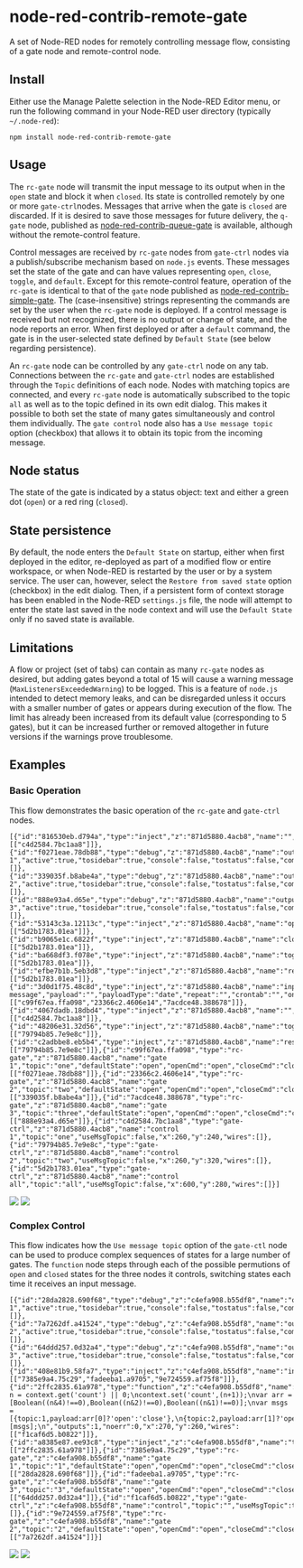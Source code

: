 # node-red-contrib-remote-gate
A set of Node-RED nodes for remotely controlling message flow, consisting of a gate node and remote-control node.

## Install

Either use the Manage Palette selection in the Node-RED Editor menu, or run the following command in your Node-RED user directory (typically `~/.node-red`):

    npm install node-red-contrib-remote-gate

## Usage

The `rc-gate` node will transmit the input message to its output when in the `open` state and block it when `closed`. Its state is controlled remotely by one or more `gate-ctrl`nodes. Messages that arrive when the gate is `closed` are discarded. If it is desired to save those messages for future delivery, the `q-gate` node, published as [node-red-contrib-queue-gate](https://flows.nodered.org/node/node-red-contrib-queue-gate) is available, although without the remote-control feature.


Control messages are received by `rc-gate` nodes from `gate-ctrl` nodes via a publish/subscribe mechanism based on `node.js` events. These messages set the state of the gate and can have values representing `open`, `close`, `toggle`, and `default`. Except for this remote-control feature, operation of the `rc-gate` is identical to that of the `gate` node published as [node-red-contrib-simple-gate](https://flows.nodered.org/node/node-red-contrib-simple-gate). The (case-insensitive) strings representing the commands are set by the user when the `rc-gate` node is deployed. If a control message is received but not recognized, there is no output or change of state, and the node reports an error. When first deployed or after a `default` command, the gate is in the user-selected state defined by `Default State` (see below regarding persistence).

An `rc-gate` node can be controlled by any `gate-ctrl` node on any tab. Connections between the `rc-gate` and `gate-ctrl` nodes are established through the `Topic` definitions of each node. Nodes with matching topics are connected, and every `rc-gate` node is automatically subscribed to the topic `all` as well as to the topic defined in its own edit dialog. This makes it possible to both set the state of many gates simultaneously and control them individually. The `gate control` node also has a `Use message topic` option (checkbox) that allows it to obtain its topic from the incoming message. 

## Node status
The state of the gate is indicated by a status object: text and either a green dot (`open`) or a red ring (`closed`).

## State persistence
By default, the node enters the `Default State` on startup, either when first deployed in the editor, re-deployed as part of a modified flow or entire workspace, or when Node-RED is restarted by the user or by a system service. The user can, however, select the `Restore from saved state` option (checkbox) in the edit dialog. Then, if a persistent form of context storage has been enabled in the Node-RED `settings.js` file, the node will attempt to enter the state last saved in the node context and will use the `Default State` only if no saved state is available.

## Limitations
A flow or project (set of tabs) can contain as many `rc-gate` nodes as desired, but adding 
gates beyond a total of 15 will cause a warning message (`MaxListenersExceededWarning`) to be logged. This is a feature of `node.js` intended to detect memory leaks, and can be disregarded unless it occurs with a smaller number of gates or appears during execution of the flow. The limit has already been increased from its default value (corresponding to 5 gates), but it can be increased further or removed altogether in future versions if the warnings prove troublesome.

## Examples
### Basic Operation
This flow demonstrates the basic operation of the `rc-gate` and `gate-ctrl` nodes.

```
[{"id":"816530eb.d794a","type":"inject","z":"871d5880.4acb8","name":"","topic":"","payload":"open","payloadType":"str","repeat":"","crontab":"","once":false,"onceDelay":0.1,"x":110,"y":220,"wires":[["c4d2584.7bc1aa8"]]},{"id":"f0271eae.78db88","type":"debug","z":"871d5880.4acb8","name":"output 1","active":true,"tosidebar":true,"console":false,"tostatus":false,"complete":"true","x":440,"y":40,"wires":[]},{"id":"339035f.b8abe4a","type":"debug","z":"871d5880.4acb8","name":"output 2","active":true,"tosidebar":true,"console":false,"tostatus":false,"complete":"true","x":440,"y":100,"wires":[]},{"id":"888e93a4.d65e","type":"debug","z":"871d5880.4acb8","name":"output 3","active":true,"tosidebar":true,"console":false,"tostatus":false,"complete":"true","x":440,"y":160,"wires":[]},{"id":"53143c3a.12113c","type":"inject","z":"871d5880.4acb8","name":"open","topic":"two","payload":"open","payloadType":"str","repeat":"","crontab":"","once":false,"onceDelay":0.1,"x":430,"y":220,"wires":[["5d2b1783.01ea"]]},{"id":"b9065e1c.6822f","type":"inject","z":"871d5880.4acb8","name":"close","topic":"control","payload":"close","payloadType":"str","repeat":"","crontab":"","once":false,"onceDelay":0.1,"x":430,"y":260,"wires":[["5d2b1783.01ea"]]},{"id":"ba668df3.f078e","type":"inject","z":"871d5880.4acb8","name":"toggle","topic":"control","payload":"toggle","payloadType":"str","repeat":"","crontab":"","once":false,"onceDelay":0.1,"x":430,"y":300,"wires":[["5d2b1783.01ea"]]},{"id":"efbe7b1b.5eb3d8","type":"inject","z":"871d5880.4acb8","name":"reset","topic":"control","payload":"default","payloadType":"str","repeat":"","crontab":"","once":false,"onceDelay":0.1,"x":430,"y":340,"wires":[["5d2b1783.01ea"]]},{"id":"3d0d1f75.48c8d","type":"inject","z":"871d5880.4acb8","name":"input","topic":"input message","payload":"","payloadType":"date","repeat":"","crontab":"","once":false,"onceDelay":0.1,"x":130,"y":100,"wires":[["c99f67ea.ffa098","23366c2.4606e14","7acdce48.388678"]]},{"id":"4067dadb.18dbd4","type":"inject","z":"871d5880.4acb8","name":"","topic":"","payload":"close","payloadType":"str","repeat":"","crontab":"","once":false,"onceDelay":0.1,"x":110,"y":260,"wires":[["c4d2584.7bc1aa8"]]},{"id":"48206e31.32d56","type":"inject","z":"871d5880.4acb8","name":"toggle","topic":"control","payload":"toggle","payloadType":"str","repeat":"","crontab":"","once":false,"onceDelay":0.1,"x":110,"y":300,"wires":[["79794b85.7e9e8c"]]},{"id":"c2adbbe8.eb5b4","type":"inject","z":"871d5880.4acb8","name":"reset","topic":"control","payload":"default","payloadType":"str","repeat":"","crontab":"","once":false,"onceDelay":0.1,"x":110,"y":340,"wires":[["79794b85.7e9e8c"]]},{"id":"c99f67ea.ffa098","type":"rc-gate","z":"871d5880.4acb8","name":"gate 1","topic":"one","defaultState":"open","openCmd":"open","closeCmd":"close","toggleCmd":"toggle","defaultCmd":"default","persist":false,"x":290,"y":40,"wires":[["f0271eae.78db88"]]},{"id":"23366c2.4606e14","type":"rc-gate","z":"871d5880.4acb8","name":"gate 2","topic":"two","defaultState":"open","openCmd":"open","closeCmd":"close","toggleCmd":"toggle","defaultCmd":"default","persist":false,"x":290,"y":100,"wires":[["339035f.b8abe4a"]]},{"id":"7acdce48.388678","type":"rc-gate","z":"871d5880.4acb8","name":"gate 3","topic":"three","defaultState":"open","openCmd":"open","closeCmd":"close","toggleCmd":"toggle","defaultCmd":"default","persist":false,"x":290,"y":160,"wires":[["888e93a4.d65e"]]},{"id":"c4d2584.7bc1aa8","type":"gate-ctrl","z":"871d5880.4acb8","name":"control 1","topic":"one","useMsgTopic":false,"x":260,"y":240,"wires":[]},{"id":"79794b85.7e9e8c","type":"gate-ctrl","z":"871d5880.4acb8","name":"control 2","topic":"two","useMsgTopic":false,"x":260,"y":320,"wires":[]},{"id":"5d2b1783.01ea","type":"gate-ctrl","z":"871d5880.4acb8","name":"control all","topic":"all","useMsgTopic":false,"x":600,"y":280,"wires":[]}]
```
<img src="https://github.com/drmibell/node-red-contrib-gate/blob/master/screenshots/basic-demo.png?raw=true"/>
<img src="file:///Users/mikebell/GitHub/node-red-contrib-remote-gate/screenshots/basic-operation.png?raw=true"/>


### Complex Control
This flow indicates how the `Use message topic` option of the `gate-ctl` node can be used to produce complex sequences of states for a large number of gates. The `function` node steps through each of the possible permutions of `open` and `closed` states for the three nodes it controls, switching states each time it receives an input message.

```
[{"id":"28da2828.690f68","type":"debug","z":"c4efa908.b55df8","name":"output 1","active":true,"tosidebar":true,"console":false,"tostatus":false,"complete":"payload","x":420,"y":60,"wires":[]},{"id":"7a7262df.a41524","type":"debug","z":"c4efa908.b55df8","name":"output 2","active":true,"tosidebar":true,"console":false,"tostatus":false,"complete":"payload","x":420,"y":120,"wires":[]},{"id":"64ddd257.0d32a4","type":"debug","z":"c4efa908.b55df8","name":"output 3","active":true,"tosidebar":true,"console":false,"tostatus":false,"complete":"payload","x":420,"y":180,"wires":[]},{"id":"408e81b9.58fa7","type":"inject","z":"c4efa908.b55df8","name":"input","topic":"","payload":"","payloadType":"date","repeat":"","crontab":"","once":false,"onceDelay":0.1,"x":110,"y":120,"wires":[["7385e9a4.75c29","fadeeba1.a9705","9e724559.af75f8"]]},{"id":"2ffc2835.61a978","type":"function","z":"c4efa908.b55df8","name":"cycle","func":"var n = context.get('count') || 0;\ncontext.set('count',(n+1));\nvar arr = [Boolean((n&4)!==0),Boolean((n&2)!==0),Boolean((n&1)!==0)];\nvar msgs = [{topic:1,payload:arr[0]?'open':'close'},\n{topic:2,payload:arr[1]?'open':'close'},\n{topic:3,payload:arr[2]?'open':'close'}];\nreturn [msgs];\n","outputs":1,"noerr":0,"x":270,"y":260,"wires":[["f1caf6d5.b0822"]]},{"id":"a8385e87.ee93c8","type":"inject","z":"c4efa908.b55df8","name":"trigger","topic":"","payload":"","payloadType":"date","repeat":"","crontab":"","once":false,"onceDelay":0.1,"x":130,"y":260,"wires":[["2ffc2835.61a978"]]},{"id":"7385e9a4.75c29","type":"rc-gate","z":"c4efa908.b55df8","name":"gate 1","topic":"1","defaultState":"open","openCmd":"open","closeCmd":"close","toggleCmd":"toggle","defaultCmd":"default","persist":false,"x":270,"y":60,"wires":[["28da2828.690f68"]]},{"id":"fadeeba1.a9705","type":"rc-gate","z":"c4efa908.b55df8","name":"gate 3","topic":"3","defaultState":"open","openCmd":"open","closeCmd":"close","toggleCmd":"toggle","defaultCmd":"default","persist":false,"x":270,"y":180,"wires":[["64ddd257.0d32a4"]]},{"id":"f1caf6d5.b0822","type":"gate-ctrl","z":"c4efa908.b55df8","name":"control","topic":"","useMsgTopic":true,"x":410,"y":260,"wires":[]},{"id":"9e724559.af75f8","type":"rc-gate","z":"c4efa908.b55df8","name":"gate 2","topic":"2","defaultState":"open","openCmd":"open","closeCmd":"close","toggleCmd":"toggle","defaultCmd":"default","persist":false,"x":270,"y":120,"wires":[["7a7262df.a41524"]]}]
```

<img src="https://github.com/drmibell/node-red-contrib-gate/blob/master/screenshots/complex-demo.png?raw=true"/>
<img src="file:///Users/mikebell/GitHub/node-red-contrib-remote-gate/screenshots/complex-control.png?raw=true"/>
